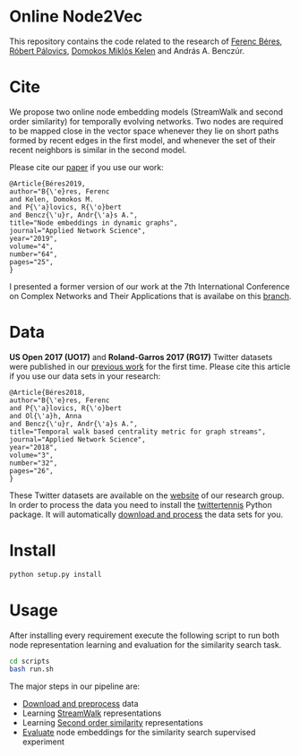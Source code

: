 Online Node2Vec
===============

This repository contains the code related to the research of [Ferenc Béres](https://github.com/ferencberes), [Róbert Pálovics](https://github.com/rpalovics), [Domokos Miklós Kelen](https://github.com/proto-n) and András A. Benczúr.

# Cite

We propose two online node embedding models (StreamWalk and second order similarity) for temporally evolving networks. Two nodes are required to be mapped close in the vector space whenever they lie on short paths formed by recent edges in the first model, and whenever the set of their recent neighbors is similar in the second model.

Please cite our [paper](https://appliednetsci.springeropen.com/articles/10.1007/s41109-019-0169-5) if you use our work:

```
@Article{Béres2019,
author="B{\'e}res, Ferenc
and Kelen, Domokos M.
and P{\'a}lovics, R{\'o}bert
and Bencz{\'u}r, Andr{\'a}s A.",
title="Node embeddings in dynamic graphs",
journal="Applied Network Science",
year="2019",
volume="4",
number="64",
pages="25",
}
```

I presented a former version of our work at the 7th International Conference on Complex Networks and Their Applications that is availabe on this [branch](https://github.com/ferencberes/online-node2vec/tree/complex_networks_2018).

# Data

**US Open 2017 (UO17)** and **Roland-Garros 2017 (RG17)** Twitter datasets were published in our [previous work](https://link.springer.com/article/10.1007/s41109-018-0080-5) for the first time. Please cite this article if you use our data sets in your research:

```
@Article{Béres2018,
author="B{\'e}res, Ferenc
and P{\'a}lovics, R{\'o}bert
and Ol{\'a}h, Anna
and Bencz{\'u}r, Andr{\'a}s A.",
title="Temporal walk based centrality metric for graph streams",
journal="Applied Network Science",
year="2018",
volume="3",
number="32",
pages="26",
}
```

These Twitter datasets are available on the [website](https://dms.sztaki.hu/~fberes/tennis/) of our research group. In order to process the data you need to install the [twittertennis](https://github.com/ferencberes/twittertennis) Python package. It will automatically [download and process](scripts/preprocess_data.py) the data sets for you.

# Install

```bash
python setup.py install
```

# Usage

After installing every requirement execute the following script to run both node representation learning and evaluation for the similarity search task.

```bash
cd scripts
bash run.sh
```

The major steps in our pipeline are:
   * [Download and preprocess](scripts/preprocess_data.py) data
   * Learning [StreamWalk](scripts/streamwalk_runner.py) representations
   * Learning [Second order similarity](scripts/second_order_runner.py) representations
   * [Evaluate](scripts/evaluate.py) node embeddings for the similarity search supervised experiment
